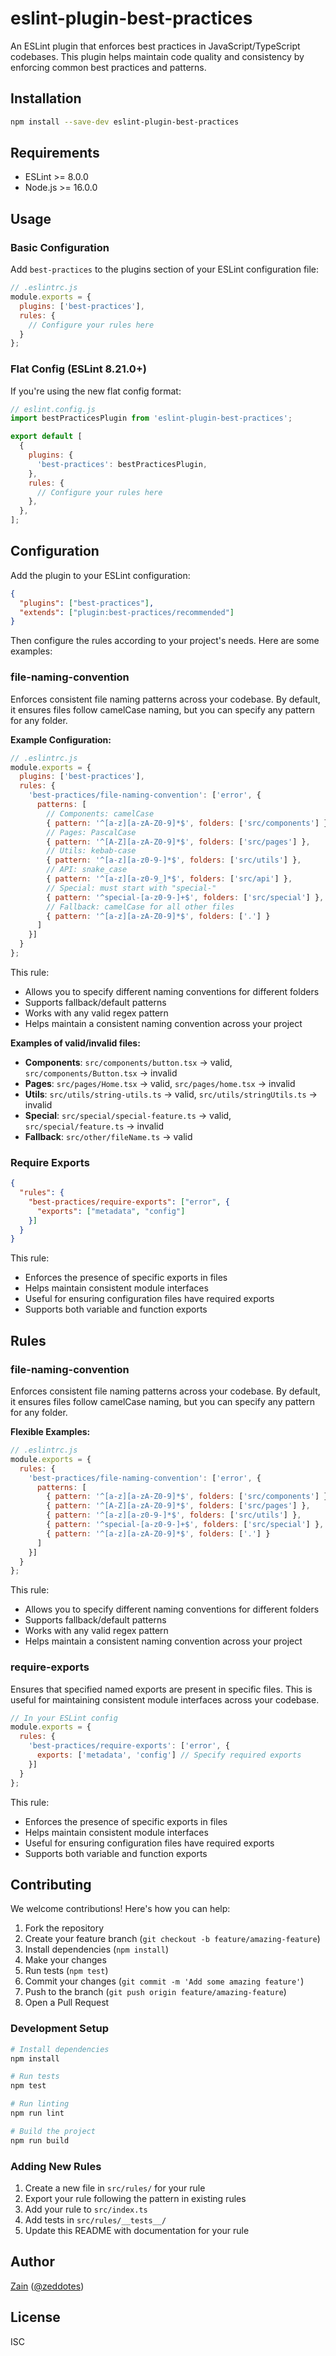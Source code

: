 # eslint-plugin-best-practices

An ESLint plugin that enforces best practices in JavaScript/TypeScript codebases. This plugin helps maintain code quality and consistency by enforcing common best practices and patterns.

## Installation

```bash
npm install --save-dev eslint-plugin-best-practices
```

## Requirements

- ESLint >= 8.0.0
- Node.js >= 16.0.0

## Usage

### Basic Configuration

Add `best-practices` to the plugins section of your ESLint configuration file:

```javascript
// .eslintrc.js
module.exports = {
  plugins: ['best-practices'],
  rules: {
    // Configure your rules here
  }
};
```

### Flat Config (ESLint 8.21.0+)

If you're using the new flat config format:

```javascript
// eslint.config.js
import bestPracticesPlugin from 'eslint-plugin-best-practices';

export default [
  {
    plugins: {
      'best-practices': bestPracticesPlugin,
    },
    rules: {
      // Configure your rules here
    },
  },
];
```

## Configuration

Add the plugin to your ESLint configuration:

```json
{
  "plugins": ["best-practices"],
  "extends": ["plugin:best-practices/recommended"]
}
```

Then configure the rules according to your project's needs. Here are some examples:

### file-naming-convention

Enforces consistent file naming patterns across your codebase. By default, it ensures files follow camelCase naming, but you can specify any pattern for any folder.

**Example Configuration:**

```javascript
// .eslintrc.js
module.exports = {
  plugins: ['best-practices'],
  rules: {
    'best-practices/file-naming-convention': ['error', {
      patterns: [
        // Components: camelCase
        { pattern: '^[a-z][a-zA-Z0-9]*$', folders: ['src/components'] },
        // Pages: PascalCase
        { pattern: '^[A-Z][a-zA-Z0-9]*$', folders: ['src/pages'] },
        // Utils: kebab-case
        { pattern: '^[a-z][a-z0-9-]*$', folders: ['src/utils'] },
        // API: snake_case
        { pattern: '^[a-z][a-z0-9_]*$', folders: ['src/api'] },
        // Special: must start with "special-"
        { pattern: '^special-[a-z0-9-]+$', folders: ['src/special'] },
        // Fallback: camelCase for all other files
        { pattern: '^[a-z][a-zA-Z0-9]*$', folders: ['.'] }
      ]
    }]
  }
};
```

This rule:
- Allows you to specify different naming conventions for different folders
- Supports fallback/default patterns
- Works with any valid regex pattern
- Helps maintain a consistent naming convention across your project

**Examples of valid/invalid files:**
- **Components**: `src/components/button.tsx` → valid, `src/components/Button.tsx` → invalid
- **Pages**: `src/pages/Home.tsx` → valid, `src/pages/home.tsx` → invalid
- **Utils**: `src/utils/string-utils.ts` → valid, `src/utils/stringUtils.ts` → invalid
- **Special**: `src/special/special-feature.ts` → valid, `src/special/feature.ts` → invalid
- **Fallback**: `src/other/fileName.ts` → valid

### Require Exports

```json
{
  "rules": {
    "best-practices/require-exports": ["error", { 
      "exports": ["metadata", "config"] 
    }]
  }
}
```

This rule:
- Enforces the presence of specific exports in files
- Helps maintain consistent module interfaces
- Useful for ensuring configuration files have required exports
- Supports both variable and function exports

## Rules

### file-naming-convention

Enforces consistent file naming patterns across your codebase. By default, it ensures files follow camelCase naming, but you can specify any pattern for any folder.

**Flexible Examples:**

```javascript
// .eslintrc.js
module.exports = {
  rules: {
    'best-practices/file-naming-convention': ['error', {
      patterns: [
        { pattern: '^[a-z][a-zA-Z0-9]*$', folders: ['src/components'] }, // camelCase
        { pattern: '^[A-Z][a-zA-Z0-9]*$', folders: ['src/pages'] },      // PascalCase
        { pattern: '^[a-z][a-z0-9-]*$', folders: ['src/utils'] },        // kebab-case
        { pattern: '^special-[a-z0-9-]+$', folders: ['src/special'] },   // special prefix
        { pattern: '^[a-z][a-zA-Z0-9]*$', folders: ['.'] }              // fallback
      ]
    }]
  }
};
```

This rule:
- Allows you to specify different naming conventions for different folders
- Supports fallback/default patterns
- Works with any valid regex pattern
- Helps maintain a consistent naming convention across your project

### require-exports

Ensures that specified named exports are present in specific files. This is useful for maintaining consistent module interfaces across your codebase.

```javascript
// In your ESLint config
module.exports = {
  rules: {
    'best-practices/require-exports': ['error', {
      exports: ['metadata', 'config'] // Specify required exports
    }]
  }
};
```

This rule:
- Enforces the presence of specific exports in files
- Helps maintain consistent module interfaces
- Useful for ensuring configuration files have required exports
- Supports both variable and function exports

## Contributing

We welcome contributions! Here's how you can help:

1. Fork the repository
2. Create your feature branch (`git checkout -b feature/amazing-feature`)
3. Install dependencies (`npm install`)
4. Make your changes
5. Run tests (`npm test`)
6. Commit your changes (`git commit -m 'Add some amazing feature'`)
7. Push to the branch (`git push origin feature/amazing-feature`)
8. Open a Pull Request

### Development Setup

```bash
# Install dependencies
npm install

# Run tests
npm test

# Run linting
npm run lint

# Build the project
npm run build
```

### Adding New Rules

1. Create a new file in `src/rules/` for your rule
2. Export your rule following the pattern in existing rules
3. Add your rule to `src/index.ts`
4. Add tests in `src/rules/__tests__/`
5. Update this README with documentation for your rule

## Author

[Zain](https://github.com/zeddotes) ([@zeddotes](https://github.com/zeddotes))

## License

ISC 